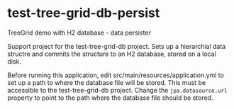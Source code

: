 # test-tree-grid-db-persist
TreeGrid demo with H2 database - data persister

Support project for the test-tree-grid-db project. Sets up a hierarchial data structre and commits the structure to an H2 database, stored on a local disk.

Before running this application, edit src/main/resources/application.yml to set up a path to where the database file will be stored. This must be accessible to the test-tree-grid-db project. Change the `jpa.datasource.url` property to point to the path where the database file should be stored.
